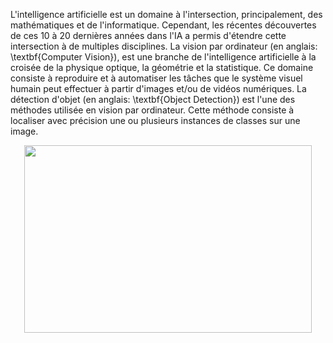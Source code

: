 L'intelligence artificielle est un domaine à l'intersection, principalement, des mathématiques et de l'informatique. Cependant, les récentes découvertes de ces 10 à 20 dernières années dans l'IA a permis d'étendre cette intersection à de multiples disciplines. La vision par ordinateur (en anglais: \textbf{Computer Vision}), est une branche de l'intelligence artificielle à la croisée de la physique optique, la géométrie et la statistique. Ce domaine consiste à reproduire et à automatiser les tâches que le système visuel humain peut effectuer à partir d'images et/ou de vidéos numériques. La détection d'objet (en anglais: \textbf{Object Detection}) est l'une des méthodes utilisée en vision par ordinateur. Cette méthode consiste à localiser avec précision une ou plusieurs instances de classes sur une image.

<p align="center">
  <img width="460" height="300" src="./Images/Object Detection Illustration.png">
</p>
